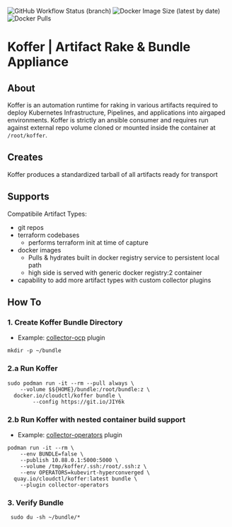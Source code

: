 ![GitHub Workflow Status (branch)](https://img.shields.io/github/workflow/status/cloudctl/koffer/koffer/main?style=plastic) ![Docker Image Size (latest by date)](https://img.shields.io/docker/image-size/cloudctl/koffer?style=plastic) ![Docker Pulls](https://img.shields.io/docker/pulls/cloudctl/koffer?style=plastic)
    
# Koffer | Artifact Rake & Bundle Appliance
## About
Koffer is an automation runtime for raking in various artifacts required to
deploy Kubernetes Infrastructure, Pipelines, and applications into airgaped 
environments. Koffer is strictly an ansible consumer and requires run against
external repo volume cloned or mounted inside the container at `/root/koffer`.

## Creates
Koffer produces a standardized tarball of all artifacts ready for transport

## Supports
Compatibile Artifact Types:
  - git repos
  - terraform codebases 
    - performs terraform init at time of capture
  - docker images
    - Pulls & hydrates built in docker registry service to persistent local path
    - high side is served with generic docker registry:2 container
  - capability to add more artifact types with custom collector plugins

## How To
### 1. Create Koffer Bundle Directory
  - Example: [collector-ocp](https://github.com/CodeSparta/collector-ocp) plugin
```
mkdir -p ~/bundle
```
### 2.a Run Koffer
```
sudo podman run -it --rm --pull always \
    --volume $${HOME}/bundle:/root/bundle:z \
  docker.io/cloudctl/koffer bundle \
        --config https://git.io/JIY6k
```
### 2.b Run Koffer with nested container build support
  - Example: [collector-operators](https://github.com/CodeSparta/collector-operators) plugin
```
podman run -it --rm \
    --env BUNDLE=false \
    --publish 10.88.0.1:5000:5000 \
    --volume /tmp/koffer/.ssh:/root/.ssh:z \
    --env OPERATORS=kubevirt-hyperconverged \
  quay.io/cloudctl/koffer:latest bundle \
    --plugin collector-operators
```
### 3. Verify Bundle
```
 sudo du -sh ~/bundle/*
```
